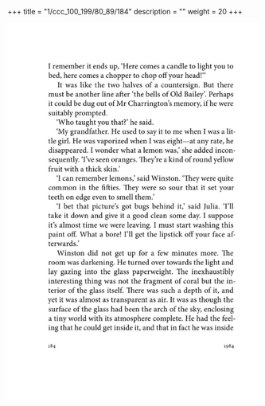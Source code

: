 +++
title = "1/ccc_100_199/80_89/184"
description = ""
weight = 20
+++

<img class="center-fit-jpg" src="/jpg_/out_jpg_1984__184.jpg" ></img>

